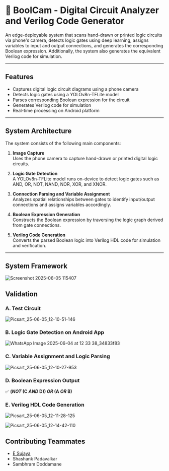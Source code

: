 # 📸 BoolCam - Digital Circuit Analyzer and Verilog Code Generator
An edge-deployable system that scans hand-drawn or printed logic  circuits via phone's camera, detects logic gates using deep learning,
assigns variables to input and output connections, and generates the corresponding Boolean expression.
Additionally, the system also generates the equivalent Verilog code for simulation.

---

## Features
- Captures digital logic circuit diagrams using a phone camera
- Detects logic gates using a YOLOv8n-TFLite model
- Parses corresponding Boolean expression for the circuit
- Generates Verilog code for simulation
- Real-time processing on Android platform

---

## System Architecture

The system consists of the following main components:

1. **Image Capture**  
   Uses the phone camera to capture hand-drawn or printed digital logic circuits.

2. **Logic Gate Detection**  
   A YOLOv8n-TFLite model runs on-device to detect logic gates such as AND, OR, NOT, NAND, NOR, XOR, and XNOR.

3. **Connection Parsing and Variable Assignment**  
   Analyzes spatial relationships between gates to identify input/output connections and assigns variables accordingly.

4. **Boolean Expression Generation**  
   Constructs the Boolean expression by traversing the logic graph derived from gate connections.

5. **Verilog Code Generation**  
   Converts the parsed Boolean logic into Verilog HDL code for simulation and verification.

---

## System Framework

![Screenshot 2025-06-05 115407](https://github.com/user-attachments/assets/b692d313-93c3-43a9-b609-2270e11c5eb9)

## Validation
### A. Test Circuit
![Picsart_25-06-05_12-10-51-146](https://github.com/user-attachments/assets/6bbd7721-aded-491e-857b-2d5dc7b60b2a)

### B. Logic Gate Detection on Android App
![WhatsApp Image 2025-06-04 at 12 33 38_34833f83](https://github.com/user-attachments/assets/47e918db-1892-4c0b-8bda-2a062834c8b4)

### C. Variable Assignment and Logic Parsing
![Picsart_25-06-05_12-10-27-953](https://github.com/user-attachments/assets/9f12edb6-3276-4b94-86c9-dc5284a64545)

### D. Boolean Expression Output
✅ **(_NOT_ (C _AND_ D)) _OR_ (A _OR_ B)**

### E. Verilog HDL Code Generation
![Picsart_25-06-05_12-11-28-125](https://github.com/user-attachments/assets/2bf60a80-4899-4162-92bf-d2553df2ee3b)

![Picsart_25-06-05_12-14-42-110](https://github.com/user-attachments/assets/00aef1a6-17a1-4829-8fac-b0aa2500d6f6)

## Contributing Teammates
- [E Sujaya](https://github.com/Sujaya-E)
- Shashank Padavalkar
- Sambhram Doddamane
